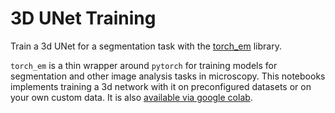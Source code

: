 # 3D UNet Training

Train a 3d UNet for a segmentation task with the [torch_em](https://github.com/constantinpape/torch-em) library.

`torch_em` is a thin wrapper around `pytorch` for training models for segmentation and other image analysis tasks in microscopy.
This notebooks implements training a 3d network with it on preconfigured datasets or on your own custom data.
It is also [available via google colab](https://colab.research.google.com/github/constantinpape/torch-em/blob/main/experiments/3D-UNet-Training.ipynb).
